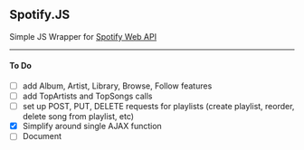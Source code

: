 ## Spotify.JS

Simple JS Wrapper for [Spotify Web API](https://developer.spotify.com/web-api/)

* * *

#### To Do
- [ ] add Album, Artist, Library, Browse, Follow features
- [ ] add TopArtists and TopSongs calls
- [ ] set up POST, PUT, DELETE requests for playlists (create playlist, reorder, delete song from playlist, etc)
- [x] Simplify around single AJAX function
- [ ] Document